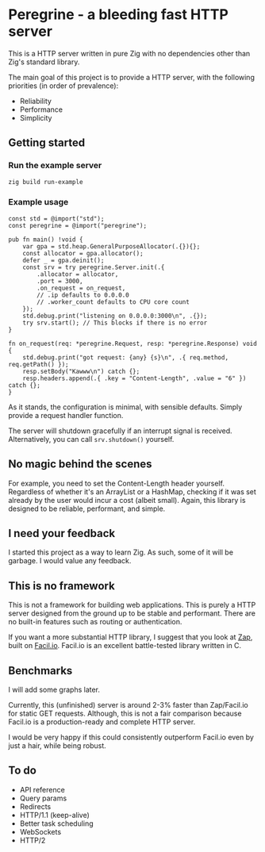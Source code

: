 # Peregrine - a bleeding fast HTTP server
This is a HTTP server written in pure Zig with no dependencies other than Zig's standard library.

The main goal of this project is to provide a HTTP server, with the following priorities (in order of prevalence):
- Reliability
- Performance
- Simplicity

## Getting started

### Run the example server
```bash
zig build run-example
```

### Example usage
```zig
const std = @import("std");
const peregrine = @import("peregrine");

pub fn main() !void {
    var gpa = std.heap.GeneralPurposeAllocator(.{}){};
    const allocator = gpa.allocator();
    defer _ = gpa.deinit();
    const srv = try peregrine.Server.init(.{
        .allocator = allocator,
        .port = 3000,
        .on_request = on_request,
        // .ip defaults to 0.0.0.0
        // .worker_count defaults to CPU core count
    });
    std.debug.print("listening on 0.0.0.0:3000\n", .{});
    try srv.start(); // This blocks if there is no error
}

fn on_request(req: *peregrine.Request, resp: *peregrine.Response) void {
    std.debug.print("got request: {any} {s}\n", .{ req.method, req.getPath() });
    resp.setBody("Kawww\n") catch {};
    resp.headers.append(.{ .key = "Content-Length", .value = "6" }) catch {};
}
```

As it stands, the configuration is minimal, with sensible defaults. Simply provide a request handler function.

The server will shutdown gracefully if an interrupt signal is received. Alternatively, you can call `srv.shutdown()` yourself.

## No magic behind the scenes
For example, you need to set the Content-Length header yourself. Regardless of whether it's an ArrayList or a HashMap, checking if it was set already by the user would incur a cost (albeit small). Again, this library is designed to be reliable, performant, and simple.

## I need your feedback
I started this project as a way to learn Zig. As such, some of it will be garbage. I would value any feedback.

## This is no framework
This is not a framework for building web applications. This is purely a HTTP server designed from the ground up to be stable and performant. There are no built-in features such as routing or authentication.

If you want a more substantial HTTP library, I suggest that you look at [Zap](https://github.com/zigzap/zap), built on [Facil.io](http://facil.io). Facil.io is an excellent battle-tested library written in C.

## Benchmarks
I will add some graphs later.

Currently, this (unfinished) server is around 2-3% faster than Zap/Facil.io for static GET requests. Although, this is not a fair comparison because Facil.io is a production-ready and complete HTTP server.

I would be very happy if this could consistently outperform Facil.io even by just a hair, while being robust.

## To do
- API reference
- Query params
- Redirects
- HTTP/1.1 (keep-alive)
- Better task scheduling
- WebSockets
- HTTP/2
